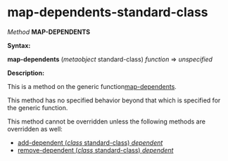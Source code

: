 map-dependents-standard-class
=============================

*Method* **MAP-DEPENDENTS**

**Syntax:**

**map-dependents** (*metaobject* standard-class) *function* => *unspecified*

**Description:**

This is a method on the generic function[map-dependents](/meta-object-protocol/map-dependents).

This method has no specified behavior beyond that which is specified for the generic function.

This method cannot be overridden unless the following methods are overridden as well:

-   [add-dependent (*class* standard-class) *dependent*](/meta-object-protocol/add-dependent-standard-class)
-   [remove-dependent (*class* standard-class) *dependent*](/meta-object-protocol/remove-dependent-standard-class)

